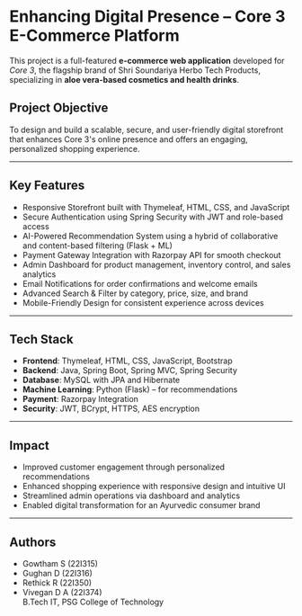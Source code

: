 # Enhancing Digital Presence – Core 3 E-Commerce Platform

This project is a full-featured **e-commerce web application** developed for *Core 3*, the flagship brand of Shri Soundariya Herbo Tech Products, specializing in **aloe vera-based cosmetics and health drinks**.

## Project Objective
To design and build a scalable, secure, and user-friendly digital storefront that enhances Core 3's online presence and offers an engaging, personalized shopping experience.

---

## Key Features
- Responsive Storefront built with Thymeleaf, HTML, CSS, and JavaScript  
- Secure Authentication using Spring Security with JWT and role-based access  
- AI-Powered Recommendation System using a hybrid of collaborative and content-based filtering (Flask + ML)  
- Payment Gateway Integration with Razorpay API for smooth checkout  
- Admin Dashboard for product management, inventory control, and sales analytics  
- Email Notifications for order confirmations and welcome emails  
- Advanced Search & Filter by category, price, size, and brand  
- Mobile-Friendly Design for consistent experience across devices  

---

## Tech Stack
- **Frontend**: Thymeleaf, HTML, CSS, JavaScript, Bootstrap  
- **Backend**: Java, Spring Boot, Spring MVC, Spring Security  
- **Database**: MySQL with JPA and Hibernate  
- **Machine Learning**: Python (Flask) – for recommendations  
- **Payment**: Razorpay Integration  
- **Security**: JWT, BCrypt, HTTPS, AES encryption  

---

## Impact
- Improved customer engagement through personalized recommendations  
- Enhanced shopping experience with responsive design and intuitive UI  
- Streamlined admin operations via dashboard and analytics  
- Enabled digital transformation for an Ayurvedic consumer brand  

---

## Authors
- Gowtham S (22I315)  
- Gughan D (22I316)  
- Rethick R (22I350)  
- Vivegan D A (22I374)  
B.Tech IT, PSG College of Technology
